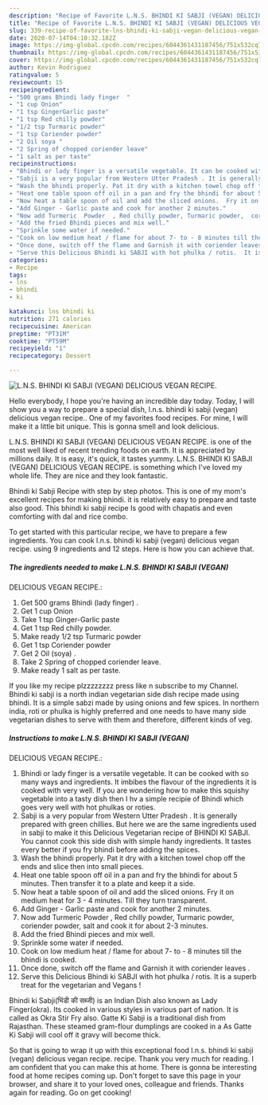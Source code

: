 ```yaml
---
description: "Recipe of Favorite L.N.S. BHINDI KI SABJI (VEGAN) DELICIOUS VEGAN RECIPE."
title: "Recipe of Favorite L.N.S. BHINDI KI SABJI (VEGAN) DELICIOUS VEGAN RECIPE."
slug: 339-recipe-of-favorite-lns-bhindi-ki-sabji-vegan-delicious-vegan-recipe
date: 2020-07-14T04:10:32.182Z
image: https://img-global.cpcdn.com/recipes/6044361431187456/751x532cq70/lns-bhindi-ki-sabji-vegan-delicious-vegan-recipe-recipe-main-photo.jpg
thumbnail: https://img-global.cpcdn.com/recipes/6044361431187456/751x532cq70/lns-bhindi-ki-sabji-vegan-delicious-vegan-recipe-recipe-main-photo.jpg
cover: https://img-global.cpcdn.com/recipes/6044361431187456/751x532cq70/lns-bhindi-ki-sabji-vegan-delicious-vegan-recipe-recipe-main-photo.jpg
author: Kevin Rodriguez
ratingvalue: 5
reviewcount: 15
recipeingredient:
- "500 grams Bhindi lady finger  "
- "1 cup Onion"
- "1 tsp GingerGarlic paste"
- "1 tsp Red chilly powder"
- "1/2 tsp Turmaric powder"
- "1 tsp Coriender powder"
- "2 Oil soya "
- "2 Spring of chopped coriender leave"
- "1 salt as per taste"
recipeinstructions:
- "Bhindi or lady finger is a versatile vegetable. It can be cooked with so many ways and ingredients.  It imbibes the flavour of the ingredients it is cooked with very well.  If you are wondering how to make this squishy vegetable into a tasty dish then I hv a simple recipie of Bhindi which goes very well with hot phulkas or roties."
- "Sabji is a very popular from Western Utter Pradesh . It is generally prepared with green chillies. But here we are the same ingredients used in sabji to make it this Delicious Vegetarian recipe of BHINDI KI SABJI.  You cannot cook this side dish with simple handy ingredients.  It tastes every better if you fry bhindi before adding  the spices."
- "Wash the bhindi properly. Pat it dry with a kitchen towel chop off the ends and slice then into small pieces."
- "Heat one table spoon off oil in a pan and fry the bhindi for about 5 minutes.  Then transfer it to a plate and keep it a side."
- "Now heat a table spoon of oil and add the sliced onions.  Fry it on medium heat for 3 - 4 minutes.  Till they turn transparent."
- "Add Ginger - Garlic paste and cook for another 2 minutes."
- "Now add Turmeric  Powder  , Red chilly powder, Turmaric powder,  coriender powder,  salt and cook it for about 2-3 minutes."
- "Add the fried Bhindi pieces and mix well."
- "Sprinkle some water if needed."
- "Cook on low medium heat / flame for about 7- to - 8 minutes till the bhindi is cooked."
- "Once done, switch off the flame and Garnish it with coriender leaves ."
- "Serve this Delicious Bhindi ki SABJI with hot phulka / rotis.  It is a superb treat for the vegetarian and Vegans !"
categories:
- Recipe
tags:
- lns
- bhindi
- ki

katakunci: lns bhindi ki 
nutrition: 271 calories
recipecuisine: American
preptime: "PT31M"
cooktime: "PT59M"
recipeyield: "1"
recipecategory: Dessert

---
```



![L.N.S. BHINDI KI SABJI (VEGAN)
DELICIOUS VEGAN RECIPE.](https://img-global.cpcdn.com/recipes/6044361431187456/751x532cq70/lns-bhindi-ki-sabji-vegan-delicious-vegan-recipe-recipe-main-photo.jpg)

Hello everybody, I hope you're having an incredible day today. Today, I will show you a way to prepare a special dish, l.n.s. bhindi ki sabji (vegan)
delicious vegan recipe.. One of my favorites food recipes. For mine, I will make it a little bit unique. This is gonna smell and look delicious.

L.N.S. BHINDI KI SABJI (VEGAN)
DELICIOUS VEGAN RECIPE. is one of the most well liked of recent trending foods on earth. It is appreciated by millions daily. It is easy, it's quick, it tastes yummy. L.N.S. BHINDI KI SABJI (VEGAN)
DELICIOUS VEGAN RECIPE. is something which I've loved my whole life. They are nice and they look fantastic.

Bhindi ki Sabji Recipe with step by step photos. This is one of my mom&#39;s excellent recipes for making bhindi. it is relatively easy to prepare and taste also good. This bhindi ki sabji recipe Is good with chapatis and even comforting with dal and rice combo.


To get started with this particular recipe, we have to prepare a few ingredients. You can cook l.n.s. bhindi ki sabji (vegan)
delicious vegan recipe. using 9 ingredients and 12 steps. Here is how you can achieve that.

<!--inarticleads1-->

##### The ingredients needed to make L.N.S. BHINDI KI SABJI (VEGAN)
DELICIOUS VEGAN RECIPE.:

1. Get 500 grams Bhindi (lady finger)  .
1. Get 1 cup Onion
1. Take 1 tsp Ginger-Garlic paste
1. Get 1 tsp Red chilly powder.
1. Make ready 1/2 tsp Turmaric powder
1. Get 1 tsp Coriender powder
1. Get 2 Oil (soya) .
1. Take 2 Spring of chopped coriender leave.
1. Make ready 1 salt as per taste.


If you like my recipe plzzzzzzzz press like n subscribe to my Channel. Bhindi ki sabji is a north indian vegetarian side dish recipe made using bhindi. It is a simple sabzi made by using onions and few spices. In northern india, roti or phulka is highly preferred and one needs to have many side vegetarian dishes to serve with them and therefore, different kinds of veg. 

<!--inarticleads2-->

##### Instructions to make L.N.S. BHINDI KI SABJI (VEGAN)
DELICIOUS VEGAN RECIPE.:

1. Bhindi or lady finger is a versatile vegetable. It can be cooked with so many ways and ingredients.  It imbibes the flavour of the ingredients it is cooked with very well.  If you are wondering how to make this squishy vegetable into a tasty dish then I hv a simple recipie of Bhindi which goes very well with hot phulkas or roties.
1. Sabji is a very popular from Western Utter Pradesh . It is generally prepared with green chillies. But here we are the same ingredients used in sabji to make it this Delicious Vegetarian recipe of BHINDI KI SABJI.  You cannot cook this side dish with simple handy ingredients.  It tastes every better if you fry bhindi before adding  the spices.
1. Wash the bhindi properly. Pat it dry with a kitchen towel chop off the ends and slice then into small pieces.
1. Heat one table spoon off oil in a pan and fry the bhindi for about 5 minutes.  Then transfer it to a plate and keep it a side.
1. Now heat a table spoon of oil and add the sliced onions.  Fry it on medium heat for 3 - 4 minutes.  Till they turn transparent.
1. Add Ginger - Garlic paste and cook for another 2 minutes.
1. Now add Turmeric  Powder  , Red chilly powder, Turmaric powder,  coriender powder,  salt and cook it for about 2-3 minutes.
1. Add the fried Bhindi pieces and mix well.
1. Sprinkle some water if needed.
1. Cook on low medium heat / flame for about 7- to - 8 minutes till the bhindi is cooked.
1. Once done, switch off the flame and Garnish it with coriender leaves .
1. Serve this Delicious Bhindi ki SABJI with hot phulka / rotis.  It is a superb treat for the vegetarian and Vegans !


Bhindi ki Sabji(भिंडी की सब्जी) is an Indian Dish also known as Lady Finger(okra). Its cooked in various styles in various part of nation. It is called as Okra Stir Fry also. Gatte Ki Sabji is a traditional dish from Rajasthan. These steamed gram-flour dumplings are cooked in a As Gatte Ki Sabji will cool off it gravy will become thick. 

So that is going to wrap it up with this exceptional food l.n.s. bhindi ki sabji (vegan)
delicious vegan recipe. recipe. Thank you very much for reading. I am confident that you can make this at home. There is gonna be interesting food at home recipes coming up. Don't forget to save this page in your browser, and share it to your loved ones, colleague and friends. Thanks again for reading. Go on get cooking!
